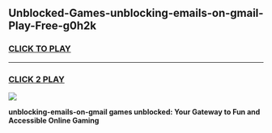 
## Unblocked-Games-unblocking-emails-on-gmail-Play-Free-g0h2k
<h3>
<a href="https://premium76.site?title=unblocking-emails-on-gmail&ref=10A">CLICK TO PLAY</a></h3>
<hr>

<h3>
<a href="https://premium76.site?title=unblocking-emails-on-gmail&ref=10A">CLICK 2 PLAY</a>
  
</h3>

<a href="https://premium76.site?title=unblocking-emails-on-gmail&ref=10A"><img src="https://clearcache.store/games.png"></a>


**unblocking-emails-on-gmail games unblocked: Your Gateway to Fun and Accessible Online Gaming**

